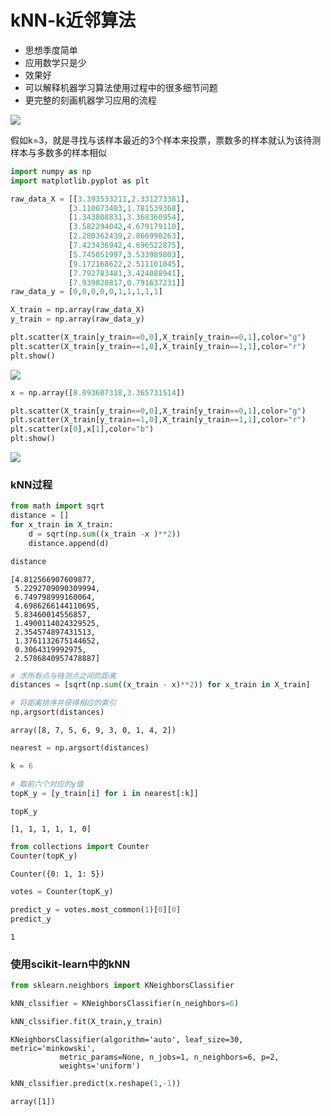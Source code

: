 
# kNN-k近邻算法

* 思想季度简单
* 应用数学只是少
* 效果好
* 可以解释机器学习算法使用过程中的很多细节问题
* 更完整的刻画机器学习应用的流程

![](https://shirukai.gitee.io/images/696e19e91f8344244a71ab620e8717fa.jpg)

假如k=3，就是寻找与该样本最近的3个样本来投票，票数多的样本就认为该待测样本与多数多的样本相似


```python
import numpy as np
import matplotlib.pyplot as plt
```


```python
raw_data_X = [[3.393533211,2.331273381],
             [3.110073483,1.781539368],
             [1.343808831,3.368360954],
             [3.582294042,4.679179110],
             [2.280362439,2.866990263],
             [7.423436942,4.696522875],
             [5.745051997,3.533989803],
             [9.172168622,2.511101045],
             [7.792783481,3.424088941],
             [7.939820817,0.791637231]]
raw_data_y = [0,0,0,0,0,1,1,1,1,1]
```


```python
X_train = np.array(raw_data_X)
y_train = np.array(raw_data_y)
```


```python
plt.scatter(X_train[y_train==0,0],X_train[y_train==0,1],color="g")
plt.scatter(X_train[y_train==1,0],X_train[y_train==1,1],color="r")
plt.show()
```


![](https://shirukai.gitee.io/images/79a66d7722b8b80ef3f56caafc70dc8a.jpg)



```python
x = np.array([8.093607318,3.365731514])
```


```python
plt.scatter(X_train[y_train==0,0],X_train[y_train==0,1],color="g")
plt.scatter(X_train[y_train==1,0],X_train[y_train==1,1],color="r")
plt.scatter(x[0],x[1],color="b")
plt.show()
```


![](https://shirukai.gitee.io/images/1860b9c8f18428d5d3a63ab4eef210bb.jpg)


### kNN过程


```python
from math import sqrt
distance = []
for x_train in X_train:
    d = sqrt(np.sum((x_train -x )**2))
    distance.append(d)
```


```python
distance
```




    [4.812566907609877,
     5.2292709090309994,
     6.749798999160064,
     4.6986266144110695,
     5.83460014556857,
     1.4900114024329525,
     2.354574897431513,
     1.3761132675144652,
     0.3064319992975,
     2.5786840957478887]




```python
# 求所有点与待测点之间的距离
distances = [sqrt(np.sum((x_train - x)**2)) for x_train in X_train]
```


```python
# 将距离排序并获得相应的索引
np.argsort(distances)
```




    array([8, 7, 5, 6, 9, 3, 0, 1, 4, 2])




```python
nearest = np.argsort(distances)
```


```python
k = 6
```


```python
# 取前六个对应的y值
topK_y = [y_train[i] for i in nearest[:k]]
```


```python
topK_y
```




    [1, 1, 1, 1, 1, 0]




```python
from collections import Counter
Counter(topK_y)
```




    Counter({0: 1, 1: 5})




```python
votes = Counter(topK_y)
```


```python
predict_y = votes.most_common(1)[0][0]
predict_y
```




    1



### 使用scikit-learn中的kNN


```python
from sklearn.neighbors import KNeighborsClassifier
```


```python
kNN_clssifier = KNeighborsClassifier(n_neighbors=6)
```


```python
kNN_clssifier.fit(X_train,y_train)
```


    KNeighborsClassifier(algorithm='auto', leaf_size=30, metric='minkowski',
               metric_params=None, n_jobs=1, n_neighbors=6, p=2,
               weights='uniform')


```python
kNN_clssifier.predict(x.reshape(1,-1))
```


    array([1])


